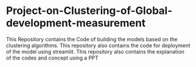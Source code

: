 # Project-on-Clustering-of-Global-development-measurement
This Repository contains the Code of building the models based on the clustering algorithms. This repository also contains the code for deployment of the model using streamlit.
This repository also contains the explanation of the codes and concept using a PPT 
